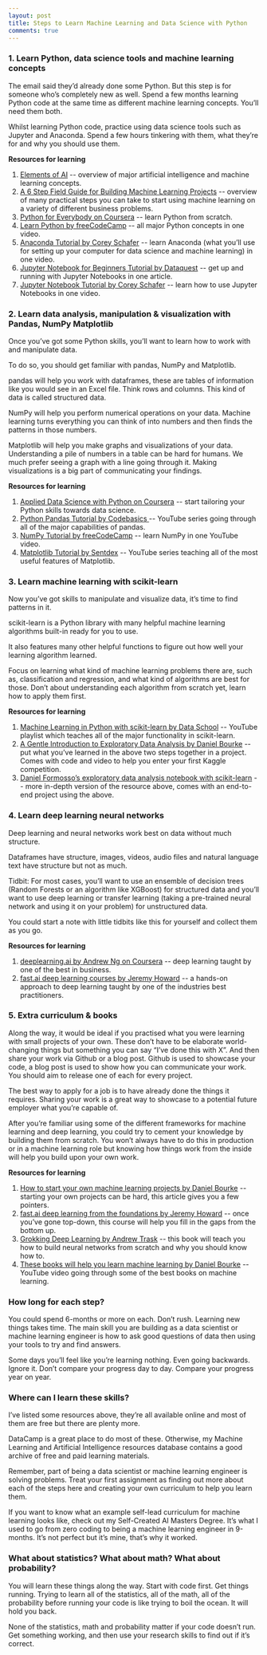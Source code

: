 ```yaml
---
layout: post
title: Steps to Learn Machine Learning and Data Science with Python
comments: true
---
```


### 1. Learn Python, data science tools and machine learning concepts

The email said they’d already done some Python. But this step is for someone who’s completely new as well. Spend a few months learning Python code at the same time as different machine learning concepts. You’ll need them both.

Whilst learning Python code, practice using data science tools such as Jupyter and Anaconda. Spend a few hours tinkering with them, what they’re for and why you should use them.

**Resources for learning**

1. [Elements of AI](https://www.elementsofai.com/) -- overview of major artificial intelligence and machine learning concepts.
2. [A 6 Step Field Guide for Building Machine Learning Projects](https://towardsdatascience.com/a-6-step-field-guide-for-building-machine-learning-projects-6e4554f6e3a1) -- overview of many practical steps you can take to start using machine learning on a variety of different business problems.
3. [Python for Everybody on Coursera](https://www.coursera.org/specializations/python?ranMID=40328&ranEAID=EBOQAYvGY4A&ranSiteID=EBOQAYvGY4A-rr5EfCfPsVOrihqAlQbVbw&siteID=EBOQAYvGY4A-rr5EfCfPsVOrihqAlQbVbw&utm_content=10&utm_medium=partners&utm_source=linkshare&utm_campaign=EBOQAYvGY4A) -- learn Python from scratch.
4. [Learn Python by freeCodeCamp](https://www.youtube.com/watch?v=rfscVS0vtbw&feature=youtu.be&ab_channel=freeCodeCamp.org) -- all major Python concepts in one video.
5. [Anaconda Tutorial by Corey Schafer](https://www.youtube.com/watch?v=YJC6ldI3hWk&feature=youtu.be&ab_channel=CoreySchafer) -- learn Anaconda (what you’ll use for setting up your computer for data science and machine learning) in one video.
6. [Jupyter Notebook for Beginners Tutorial by Dataquest](https://www.dataquest.io/blog/jupyter-notebook-tutorial/) -- get up and running with Jupyter Notebooks in one article.
7. [Jupyter Notebook Tutorial by Corey Schafer](https://www.youtube.com/watch?v=HW29067qVWk&ab_channel=CoreySchafer) -- learn how to use Jupyter Notebooks in one video.

### 2. Learn data analysis, manipulation & visualization with Pandas, NumPy Matplotlib

Once you’ve got some Python skills, you’ll want to learn how to work with and manipulate data.

To do so, you should get familiar with pandas, NumPy and Matplotlib.

pandas will help you work with dataframes, these are tables of information like you would see in an Excel file. Think rows and columns. This kind of data is called structured data.

NumPy will help you perform numerical operations on your data. Machine learning turns everything you can think of into numbers and then finds the patterns in those numbers.

Matplotlib will help you make graphs and visualizations of your data. Understanding a pile of numbers in a table can be hard for humans. We much prefer seeing a graph with a line going through it. Making visualizations is a big part of communicating your findings.

**Resources for learning**

1. [Applied Data Science with Python on Coursera](https://www.coursera.org/specializations/data-science-python?ranMID=40328&ranEAID=EBOQAYvGY4A&ranSiteID=EBOQAYvGY4A-HR6yVr68HhQl2KX.8GRNIA&siteID=EBOQAYvGY4A-HR6yVr68HhQl2KX.8GRNIA&utm_content=2&utm_medium=partners&utm_source=linkshare&utm_campaign=EBOQAYvGY4A) -- start tailoring your Python skills towards data science.
2. [Python Pandas Tutorial by Codebasics ](https://www.youtube.com/watch?v=CmorAWRsCAw&feature=youtu.be&ab_channel=codebasics) -- YouTube series going through all of the major capabilities of pandas.
3. [NumPy Tutorial by freeCodeCamp](https://www.youtube.com/watch?v=QUT1VHiLmmI&feature=youtu.be&ab_channel=freeCodeCamp.org) -- learn NumPy in one YouTube video.
4. [Matplotlib Tutorial by Sentdex](https://www.youtube.com/watch?v=q7Bo_J8x_dw&list=PLQVvvaa0QuDfefDfXb9Yf0la1fPDKluPF&ab_channel=sentdex) -- YouTube series teaching all of the most useful features of Matplotlib.

### 3. Learn machine learning with scikit-learn

Now you’ve got skills to manipulate and visualize data, it’s time to find patterns in it.

scikit-learn is a Python library with many helpful machine learning algorithms built-in ready for you to use.

It also features many other helpful functions to figure out how well your learning algorithm learned.

Focus on learning what kind of machine learning problems there are, such as, classification and regression, and what kind of algorithms are best for those. Don’t about understanding each algorithm from scratch yet, learn how to apply them first.

**Resources for learning**

1. [Machine Learning in Python with scikit-learn by Data School](https://www.youtube.com/watch?v=elojMnjn4kk&list=PL5-da3qGB5ICeMbQuqbbCOQWcS6OYBr5A&ab_channel=DataSchool) -- YouTube playlist which teaches all of the major functionality in scikit-learn.
2. [A Gentle Introduction to Exploratory Data Analysis by Daniel Bourke](https://towardsdatascience.com/a-gentle-introduction-to-exploratory-data-analysis-f11d843b8184) -- put what you’ve learned in the above two steps together in a project. Comes with code and video to help you enter your first Kaggle competition.
3. [Daniel Formosso’s exploratory data analysis notebook with scikit-learn](https://github.com/dformoso/sklearn-classification) -- more in-depth version of the resource above, comes with an end-to-end project using the above.

### 4. Learn deep learning neural networks

Deep learning and neural networks work best on data without much structure.

Dataframes have structure, images, videos, audio files and natural language text have structure but not as much.

Tidbit: For most cases, you’ll want to use an ensemble of decision trees (Random Forests or an algorithm like XGBoost) for structured data and you’ll want to use deep learning or transfer learning (taking a pre-trained neural network and using it on your problem) for unstructured data.

You could start a note with little tidbits like this for yourself and collect them as you go.

**Resources for learning**

1. [deeplearning.ai by Andrew Ng on Coursera](https://www.coursera.org/specializations/deep-learning?ranMID=40328&ranEAID=EBOQAYvGY4A&ranSiteID=EBOQAYvGY4A-YV90J86OwEU0rIaOGEUVlw&siteID=EBOQAYvGY4A-YV90J86OwEU0rIaOGEUVlw&utm_content=2&utm_medium=partners&utm_source=linkshare&utm_campaign=EBOQAYvGY4A) -- deep learning taught by one of the best in business.
2. [fast.ai deep learning courses by Jeremy Howard](https://course.fast.ai/) -- a hands-on approach to deep learning taught by one of the industries best practitioners.

### 5. Extra curriculum & books

Along the way, it would be ideal if you practised what you were learning with small projects of your own. These don’t have to be elaborate world-changing things but something you can say “I’ve done this with X”. And then share your work via Github or a blog post. Github is used to showcase your code, a blog post is used to show how you can communicate your work. You should aim to release one of each for every project.

The best way to apply for a job is to have already done the things it requires. Sharing your work is a great way to showcase to a potential future employer what you’re capable of.

After you’re familiar using some of the different frameworks for machine learning and deep learning, you could try to cement your knowledge by building them from scratch. You won’t always have to do this in production or in a machine learning role but knowing how things work from the inside will help you build upon your own work.

**Resources for learning**

1. [How to start your own machine learning projects by Daniel Bourke](https://towardsdatascience.com/how-to-start-your-own-machine-learning-projects-4872a41e4e9c) -- starting your own projects can be hard, this article gives you a few pointers.
2. [fast.ai deep learning from the foundations by Jeremy Howard]() -- once you’ve gone top-down, this course will help you fill in the gaps from the bottom up.
3. [Grokking Deep Learning by Andrew Trask](https://www.amazon.com/gp/product/1617293709/ref=as_li_tl?ie=UTF8&camp=1789&creative=9325&creativeASIN=1617293709&linkCode=as2&tag=mrdbourke-20&linkId=0e4ca39b69f943c5f225e9d81e7259d4) -- this book will teach you how to build neural networks from scratch and why you should know how to.
4. [These books will help you learn machine learning by Daniel Bourke](https://www.youtube.com/watch?v=7R08MPXxiFQ&ab_channel=DanielBourke) -- YouTube video going through some of the best books on machine learning.

### How long for each step?

You could spend 6-months or more on each. Don’t rush. Learning new things takes time. The main skill you are building as a data scientist or machine learning engineer is how to ask good questions of data then using your tools to try and find answers.

Some days you’ll feel like you’re learning nothing. Even going backwards. Ignore it. Don’t compare your progress day to day. Compare your progress year on year.

### Where can I learn these skills?

I’ve listed some resources above, they’re all available online and most of them are free but there are plenty more.

DataCamp is a great place to do most of these. Otherwise, my Machine Learning and Artificial Intelligence resources database contains a good archive of free and paid learning materials.

Remember, part of being a data scientist or machine learning engineer is solving problems. Treat your first assignment as finding out more about each of the steps here and creating your own curriculum to help you learn them.

If you want to know what an example self-lead curriculum for machine learning looks like, check out my Self-Created AI Masters Degree. It’s what I used to go from zero coding to being a machine learning engineer in 9-months. It’s not perfect but it’s mine, that’s why it worked.

### What about statistics? What about math? What about probability?

You will learn these things along the way. Start with code first. Get things running. Trying to learn all of the statistics, all of the math, all of the probability before running your code is like trying to boil the ocean. It will hold you back.

None of the statistics, math and probability matter if your code doesn’t run. Get something working, and then use your research skills to find out if it’s correct.
